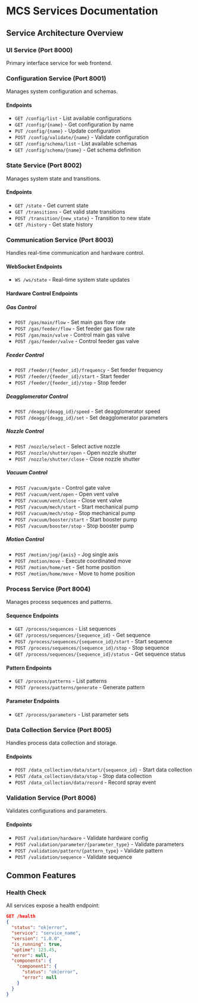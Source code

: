 # MCS Services Documentation

## Service Architecture Overview

### UI Service (Port 8000)
Primary interface service for web frontend.

### Configuration Service (Port 8001)
Manages system configuration and schemas.

#### Endpoints
- `GET /config/list` - List available configurations
- `GET /config/{name}` - Get configuration by name
- `PUT /config/{name}` - Update configuration
- `POST /config/validate/{name}` - Validate configuration
- `GET /config/schema/list` - List available schemas
- `GET /config/schema/{name}` - Get schema definition

### State Service (Port 8002)
Manages system state and transitions.

#### Endpoints
- `GET /state` - Get current state
- `GET /transitions` - Get valid state transitions
- `POST /transition/{new_state}` - Transition to new state
- `GET /history` - Get state history

### Communication Service (Port 8003)
Handles real-time communication and hardware control.

#### WebSocket Endpoints
- `WS /ws/state` - Real-time system state updates

#### Hardware Control Endpoints
##### Gas Control
- `POST /gas/main/flow` - Set main gas flow rate
- `POST /gas/feeder/flow` - Set feeder gas flow rate
- `POST /gas/main/valve` - Control main gas valve
- `POST /gas/feeder/valve` - Control feeder gas valve

##### Feeder Control
- `POST /feeder/{feeder_id}/frequency` - Set feeder frequency
- `POST /feeder/{feeder_id}/start` - Start feeder
- `POST /feeder/{feeder_id}/stop` - Stop feeder

##### Deagglomerator Control
- `POST /deagg/{deagg_id}/speed` - Set deagglomerator speed
- `POST /deagg/{deagg_id}/set` - Set deagglomerator parameters

##### Nozzle Control
- `POST /nozzle/select` - Select active nozzle
- `POST /nozzle/shutter/open` - Open nozzle shutter
- `POST /nozzle/shutter/close` - Close nozzle shutter

##### Vacuum Control
- `POST /vacuum/gate` - Control gate valve
- `POST /vacuum/vent/open` - Open vent valve
- `POST /vacuum/vent/close` - Close vent valve
- `POST /vacuum/mech/start` - Start mechanical pump
- `POST /vacuum/mech/stop` - Stop mechanical pump
- `POST /vacuum/booster/start` - Start booster pump
- `POST /vacuum/booster/stop` - Stop booster pump

##### Motion Control
- `POST /motion/jog/{axis}` - Jog single axis
- `POST /motion/move` - Execute coordinated move
- `POST /motion/home/set` - Set home position
- `POST /motion/home/move` - Move to home position

### Process Service (Port 8004)
Manages process sequences and patterns.

#### Sequence Endpoints
- `GET /process/sequences` - List sequences
- `GET /process/sequences/{sequence_id}` - Get sequence
- `POST /process/sequences/{sequence_id}/start` - Start sequence
- `POST /process/sequences/{sequence_id}/stop` - Stop sequence
- `GET /process/sequences/{sequence_id}/status` - Get sequence status

#### Pattern Endpoints
- `GET /process/patterns` - List patterns
- `POST /process/patterns/generate` - Generate pattern

#### Parameter Endpoints
- `GET /process/parameters` - List parameter sets

### Data Collection Service (Port 8005)
Handles process data collection and storage.

#### Endpoints
- `POST /data_collection/data/start/{sequence_id}` - Start data collection
- `POST /data_collection/data/stop` - Stop data collection
- `POST /data_collection/data/record` - Record spray event

### Validation Service (Port 8006)
Validates configurations and parameters.

#### Endpoints
- `POST /validation/hardware` - Validate hardware config
- `POST /validation/parameter/{parameter_type}` - Validate parameters
- `POST /validation/pattern/{pattern_type}` - Validate pattern
- `POST /validation/sequence` - Validate sequence

## Common Features

### Health Check
All services expose a health endpoint:
```json
GET /health
{
  "status": "ok|error",
  "service": "service_name",
  "version": "1.0.0",
  "is_running": true,
  "uptime": 123.45,
  "error": null,
  "components": {
    "component1": {
      "status": "ok|error",
      "error": null
    }
  }
}
``` 